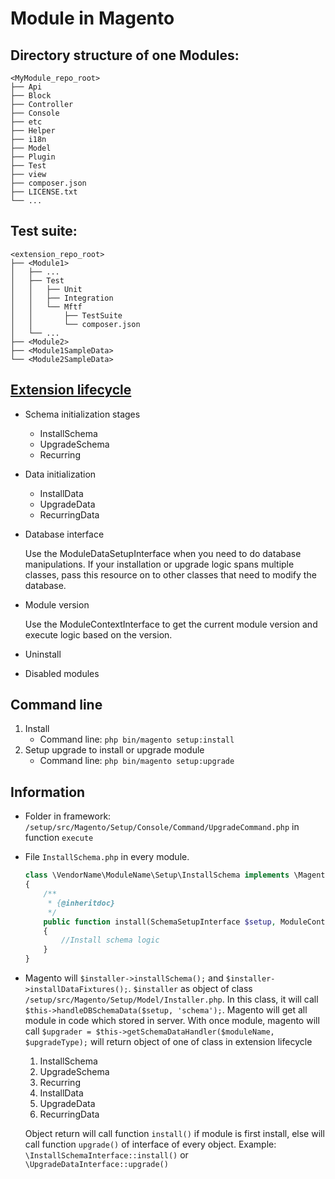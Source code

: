 # Module in Magento
## Directory structure of one Modules:
<pre><code class="language-tree">&lt;MyModule_repo_root&gt;
├── Api
├── Block
├── Controller
├── Console
├── etc
├── Helper
├── i18n
├── Model
├── Plugin
├── Test
├── view
├── composer.json
├── LICENSE.txt
└── ...
</code></pre>

## Test suite:
<pre><code class="language-tree">&lt;extension_repo_root&gt;
├── &lt;Module1&gt;
│   ├── ...
│   ├── Test
│   │   ├── Unit
│   │   ├── Integration
│   │   └── Mftf
│   │       ├── TestSuite
│   │       └── composer.json
│   └── ...
├── &lt;Module2&gt;
├── &lt;Module1SampleData&gt;
└── &lt;Module2SampleData&gt;
</code></pre>

## [Extension lifecycle](https://devdocs.magento.com/guides/v2.3/extension-dev-guide/prepare/lifecycle.html)
- Schema initialization stages
    - InstallSchema
    - UpgradeSchema
    - Recurring
- Data initialization
    - InstallData
    - UpgradeData
    - RecurringData
- Database interface
    
  Use the ModuleDataSetupInterface when you need to do database manipulations. If your installation or upgrade logic spans multiple classes, pass this resource on to other classes that need to modify the database.
    
- Module version

  Use the ModuleContextInterface to get the current module version and execute logic based on the version.
  
- Uninstall
- Disabled modules

## Command line   
1. Install
    - Command line: `php bin/magento setup:install`
2. Setup upgrade to install or upgrade module
    - Command line: `php bin/magento setup:upgrade`
    
## Information
- Folder in framework: `/setup/src/Magento/Setup/Console/Command/UpgradeCommand.php` in function `execute`
- File `InstallSchema.php` in every module.
    ```php
    class \VendorName\ModuleName\Setup\InstallSchema implements \Magento\Framework\Setup\InstallSchemaInterface
    {
        /**
         * {@inheritdoc}
         */
        public function install(SchemaSetupInterface $setup, ModuleContextInterface $context)
        {
            //Install schema logic
        }
    }
    ```
- Magento will `$installer->installSchema();` and `$installer->installDataFixtures();`. `$installer` as object of class `/setup/src/Magento/Setup/Model/Installer.php`. In this class, it will call `$this->handleDBSchemaData($setup, 'schema');`. Magento will get all module in code which stored in server. With once module, magento will call `$upgrader = $this->getSchemaDataHandler($moduleName, $upgradeType);` will return object of one of class in extension lifecycle 

    1. InstallSchema
    2. UpgradeSchema
    3. Recurring
    4. InstallData
    5. UpgradeData
    6. RecurringData
    
    Object return will call function `install()` if module is first install, else will call function `upgrade()`  of interface of every object. Example: `\InstallSchemaInterface::install()` or `\UpgradeDataInterface::upgrade()`
